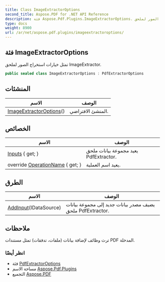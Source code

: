 ```yaml
---
title: Class ImageExtractorOptions
second_title: Aspose.PDF for .NET API Reference
description: فئة Aspose.Pdf.Plugins.ImageExtractorOptions. تمثل خيارات استخراج الصور لملحق ImageExtractor
type: docs
weight: 8900
url: /ar/net/aspose.pdf.plugins/imageextractoroptions/
---
```

## فئة ImageExtractorOptions

تمثل خيارات استخراج الصور لملحق ImageExtractor.

```csharp
public sealed class ImageExtractorOptions : PdfExtractorOptions
```

## المنشئات

| الاسم | الوصف |
| --- | --- |
| [ImageExtractorOptions](imageextractoroptions/)() | المنشئ الافتراضي. |

## الخصائص

| الاسم | الوصف |
| --- | --- |
| [Inputs](../../aspose.pdf.plugins/pdfextractoroptions/inputs/) { get; } | يعيد مجموعة بيانات ملحق PdfExtractor. |
| override [OperationName](../../aspose.pdf.plugins/imageextractoroptions/operationname/) { get; } | يعيد اسم العملية. |

## الطرق

| الاسم | الوصف |
| --- | --- |
| [AddInput](../../aspose.pdf.plugins/pdfextractoroptions/addinput/)(IDataSource) | يضيف مصدر بيانات جديد إلى مجموعة بيانات ملحق PdfExtractor. |

## ملاحظات

ترث وظائف لإضافة بيانات (ملفات، تدفقات) تمثل مستندات PDF المدخلة.

### انظر أيضًا

* فئة [PdfExtractorOptions](../pdfextractoroptions/)
* مساحة الاسم [Aspose.Pdf.Plugins](../../aspose.pdf.plugins/)
* التجميع [Aspose.PDF](../../)